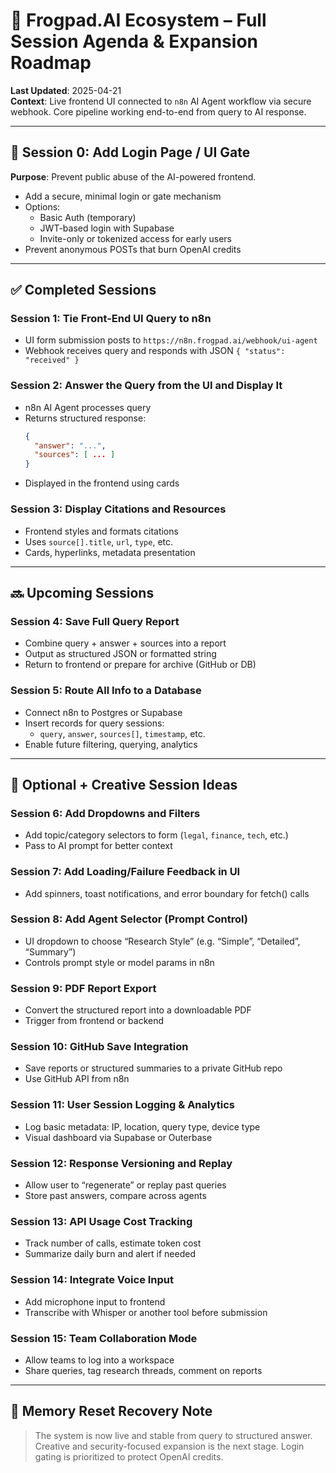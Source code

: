 # 🧩 Frogpad.AI Ecosystem – Full Session Agenda & Expansion Roadmap

**Last Updated**: 2025-04-21  
**Context**: Live frontend UI connected to `n8n` AI Agent workflow via secure webhook. Core pipeline working end-to-end from query to AI response.

---

## 🔐 Session 0: Add Login Page / UI Gate
**Purpose**: Prevent public abuse of the AI-powered frontend.
- Add a secure, minimal login or gate mechanism
- Options:
  - Basic Auth (temporary)
  - JWT-based login with Supabase
  - Invite-only or tokenized access for early users
- Prevent anonymous POSTs that burn OpenAI credits

---

## ✅ Completed Sessions

### **Session 1: Tie Front-End UI Query to n8n**
- UI form submission posts to `https://n8n.frogpad.ai/webhook/ui-agent`
- Webhook receives query and responds with JSON `{ "status": "received" }`

### **Session 2: Answer the Query from the UI and Display It**
- n8n AI Agent processes query
- Returns structured response:
  ```json
  {
    "answer": "...",
    "sources": [ ... ]
  }
  ```
- Displayed in the frontend using cards

### **Session 3: Display Citations and Resources**
- Frontend styles and formats citations
- Uses `source[].title`, `url`, `type`, etc.
- Cards, hyperlinks, metadata presentation

---

## 🔜 Upcoming Sessions

### **Session 4: Save Full Query Report**
- Combine query + answer + sources into a report
- Output as structured JSON or formatted string
- Return to frontend or prepare for archive (GitHub or DB)

### **Session 5: Route All Info to a Database**
- Connect n8n to Postgres or Supabase
- Insert records for query sessions:
  - `query`, `answer`, `sources[]`, `timestamp`, etc.
- Enable future filtering, querying, analytics

---

## 🧪 Optional + Creative Session Ideas

### **Session 6: Add Dropdowns and Filters**
- Add topic/category selectors to form (`legal`, `finance`, `tech`, etc.)
- Pass to AI prompt for better context

### **Session 7: Add Loading/Failure Feedback in UI**
- Add spinners, toast notifications, and error boundary for fetch() calls

### **Session 8: Add Agent Selector (Prompt Control)**
- UI dropdown to choose “Research Style” (e.g. “Simple”, “Detailed”, “Summary”)
- Controls prompt style or model params in n8n

### **Session 9: PDF Report Export**
- Convert the structured report into a downloadable PDF
- Trigger from frontend or backend

### **Session 10: GitHub Save Integration**
- Save reports or structured summaries to a private GitHub repo
- Use GitHub API from n8n

### **Session 11: User Session Logging & Analytics**
- Log basic metadata: IP, location, query type, device type
- Visual dashboard via Supabase or Outerbase

### **Session 12: Response Versioning and Replay**
- Allow user to “regenerate” or replay past queries
- Store past answers, compare across agents

### **Session 13: API Usage Cost Tracking**
- Track number of calls, estimate token cost
- Summarize daily burn and alert if needed

### **Session 14: Integrate Voice Input**
- Add microphone input to frontend
- Transcribe with Whisper or another tool before submission

### **Session 15: Team Collaboration Mode**
- Allow teams to log into a workspace
- Share queries, tag research threads, comment on reports

---

## 🧠 Memory Reset Recovery Note
> The system is now live and stable from query to structured answer. Creative and security-focused expansion is the next stage. Login gating is prioritized to protect OpenAI credits.
